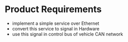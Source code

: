 # Product Requirements

- implement a simple service over Ethernet
- convert this service to signal in Hardware
- use this signal in control bus of vehicle CAN network

